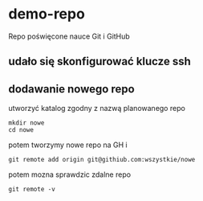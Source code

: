# demo-repo
Repo poświęcone nauce Git i GitHub

## udało się skonfigurować klucze ssh

## dodawanie nowego repo
utworzyć katalog zgodny z nazwą planowanego repo
```
mkdir nowe
cd nowe
```
potem tworzymy nowe repo na GH i 
```
git remote add origin git@githiub.com:wszystkie/nowe 
```
potem mozna sprawdzic zdalne repo 
```
git remote -v
```